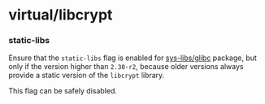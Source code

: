 # virtual/libcrypt

### static-libs
Ensure that the `static-libs` flag is enabled for [sys-libs/glibc](../sys-libs/glibc.md) package, but only if the version higher than `2.30-r2`, because older versions always provide a static version of the `libcrypt` library.

This flag can be safely disabled.
